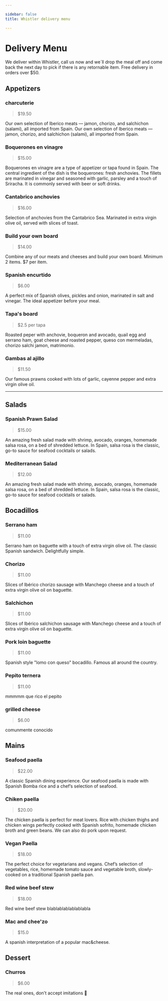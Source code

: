 ```yaml
---

sidebar: false
title: Whistler delivery menu

---
```



# Delivery Menu
We deliver within Whistler, call us now and we´ll drop the meal off and come back the next day to pick if there is any retornable item.  Free delivery in orders over $50.


## Appetizers

### charcuterie
> $19.50

Our own selection of Iberico meats — jamon, chorizo, and salchichon (salami), all imported from Spain. Our own selection of Iberico meats — jamon, chorizo, and salchichon (salami), all imported from Spain.


### Boquerones en vinagre
> $15.00

Boquerones en vinagre are a type of appetizer or tapa found in Spain. The central ingredient of the dish is the boquerones: fresh anchovies. The fillets are marinated in vinegar and seasoned with garlic, parsley and a touch of Sriracha. It is commonly served with beer or soft drinks.


### Cantabrico anchovies
> $16.00

Selection of anchovies from the Cantabrico Sea. Marinated in extra virgin olive oil, served with slices of toast.		

### Build your own board
> $14.00

Combine any of our meats and cheeses and build your own board. Minimum 2 items. $7 per item.


### Spanish encurtido
> $6.00

A perfect mix of Spanish olives, pickles and onion, marinated in salt and vinegar. The ideal appetizer before your meal.

### Tapa's board
> $2.5 per tapa

Roasted peper with anchovie, boqueron and avocado, quail egg and serrano ham, goat cheese and roasted pepper, queso con mermeladas, chorizo salchi jamon, matrimonio.

### Gambas al ajillo
> $11.50

Our famous prawns cooked with lots of garlic, cayenne pepper and extra virgin olive oil.

---

## Salads

### Spanish Prawn Salad
> $15.00

An amazing fresh salad made with shrimp, avocado, oranges, homemade salsa rosa, on a bed of shredded lettuce. In Spain, salsa rosa is the classic, go-to sauce for seafood cocktails or salads.

### Mediterranean Salad
> $12.00

An amazing fresh salad made with shrimp, avocado, oranges, homemade salsa rosa, on a bed of shredded lettuce. In Spain, salsa rosa is the classic, go-to sauce for seafood cocktails or salads.


## Bocadillos

### Serrano ham
> $11.00

Serrano ham on baguette with a touch of extra virgin olive oil. The classic Spanish sandwich. Delightfully simple.

### Chorizo
> $11.00

Slices of Ibérico chorizo sausage with Manchego cheese and a touch of extra virgin olive oil on baguette.


### Salchichon
> $11.00

Slices of Ibérico salchichon sausage with Manchego cheese and a touch of extra virgin olive oil on baguette.

### Pork loin baguette
> $11.00

Spanish style "lomo con queso" bocadillo. Famous all around the country.

### Pepito ternera
> $11.00

mmmmm que rico el pepito

### grilled cheese
> $6.00

comunmente conocido


## Mains

### Seafood paella 
> $22.00

A classic Spanish dining experience. Our seafood paella is made with Spanish Bomba rice and a chef’s selection of seafood.

### Chiken paella 
> $20.00

The chicken paella is perfect for meat lovers. Rice with chicken thighs and chicken wings perfectly cooked with Spanish sofrito, homemade chicken broth and green beans. We can also do pork upon request.

### Vegan Paella
> $18.00

The perfect choice for vegetarians and vegans. Chef’s selection of vegetables, rice, homemade tomato sauce and vegetable broth, slowly-cooked on a traditional Spanish paella pan.

### Red wine beef stew
> $18.00

Red wine beef stew blablablablablablabla 

### Mac and chee'zo
> $15.0

A spanish interpretation of a popular mac&cheese.

## Dessert

### Churros 
> $6.00

The real ones, don't accept imitations 🥨









